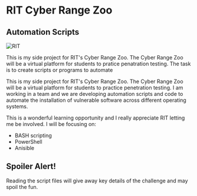 # RIT Cyber Range Zoo
## Automation Scripts

![RIT](https://www.rit.edu/marketing/brandportal/images/1505/toolkits/logo/RIT_RGB_vert_k.png)

This is my side project for RIT's Cyber Range Zoo.
The Cyber Range Zoo will be a virtual platform for students to pratice penatration
testing. The task is to create scripts or programs to automate 


This is my side project for RIT's Cyber Range Zoo. 
The Cyber Range Zoo will be a virtual platform for students to practice penetration testing. 
I am working in a team and we are developing automation scripts and code to 
automate the installation of vulnerable software across different operating systems. 

This is a wonderful learning opportunity and I really appreciate RIT letting me be involved.
I will be focusing on:
* BASH scripting
* PowerShell
* Anisible

## Spoiler Alert!
Reading the script files will give away key details of the challenge and may spoil the fun.

